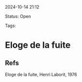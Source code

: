 2024-10-14 21:12

Status: Open

Tags:

# Eloge de la fuite

## Refs
Eloge de la fuite, Henri Laborit, 1976
